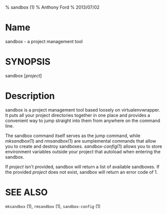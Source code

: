 % sandbox (1)
% Anthony Ford
% 2013/07/02

# Name

sandbox - a project management tool

# SYNOPSIS

sandbox [*project*]

# Description

sandbox is a project management tool based loosely on virtualenvwrapper. It puts
all your project directories together in one place and provides a convenient way
to jump straight into them from anywhere on the command line.

The sandbox command itself serves as the jump command, while _mksandbox_(1) and
_rmsandbox_(1) are sumplemental commands that allow you to create and destroy
sandboxes. _sandbox-config_(1) allows you to store environment variables
outside your project that autoload when entering the sandbox. 

If *project* isn't provided, sandbox will return a list of available sandboxes.
If the provided *project* does not exist, sandbox will return an error code of
1. 


# SEE ALSO

`mksandbox` (1), `rmsandbox` (1), `sandbox-config` (1)
